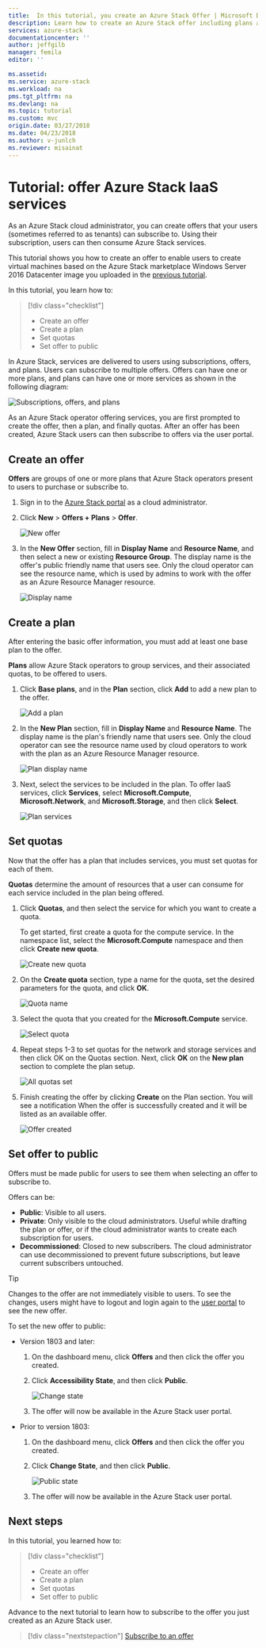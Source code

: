 ```yaml
---
title:  In this tutorial, you create an Azure Stack Offer | Microsoft Docs
description: Learn how to create an Azure Stack offer including plans and quotas. 
services: azure-stack
documentationcenter: ''
author: jeffgilb
manager: femila
editor: ''

ms.assetid: 
ms.service: azure-stack
ms.workload: na
pms.tgt_pltfrm: na
ms.devlang: na
ms.topic: tutorial
ms.custom: mvc
origin.date: 03/27/2018
ms.date: 04/23/2018
ms.author: v-junlch
ms.reviewer: misainat
---
```


# Tutorial: offer Azure Stack IaaS services
As an Azure Stack cloud administrator, you can create offers that your users (sometimes referred to as tenants) can subscribe to. Using their subscription, users can then consume Azure Stack services.

This tutorial shows you how to create an offer to enable users to create virtual machines based on the Azure Stack marketplace Windows Server 2016 Datacenter image you uploaded in the [previous tutorial](asdk-marketplace-item.md).

In this tutorial, you learn how to:

> [!div class="checklist"]
> * Create an offer
> * Create a plan
> * Set quotas
> * Set offer to public

In Azure Stack, services are delivered to users using subscriptions, offers, and plans. Users can subscribe to multiple offers. Offers can have one or more plans, and plans can have one or more services as shown in the following diagram:

![Subscriptions, offers, and plans](./media/asdk-offer-services/sop.png)

As an Azure Stack operator offering services, you are first prompted to create the offer, then a plan, and finally quotas. After an offer has been created, Azure Stack users can then subscribe to offers via the user portal.

## Create an offer
**Offers** are groups of one or more plans that Azure Stack operators present to users to purchase or subscribe to.

1. Sign in to the [Azure Stack portal](https://adminportal.local.azurestack.external) as a cloud administrator.

2. Click **New** > **Offers + Plans** > **Offer**.

   ![New offer](./media/asdk-offer-services/new-offer.png)

2. In the **New Offer** section, fill in **Display Name** and **Resource Name**, and then select a new or existing **Resource Group**. The display name is the offer's public friendly name that users see. Only the cloud operator can see the resource name, which is used by admins to work with the offer as an Azure Resource Manager resource.

   ![Display name](./media/asdk-offer-services/offer-display-name.png)


## Create a plan
After entering the basic offer information, you must add at least one base plan to the offer. 

**Plans** allow Azure Stack operators to group services, and their associated quotas, to be offered to users.

1. Click **Base plans**, and in the **Plan** section, click **Add** to add a new plan to the offer.

   ![Add a plan](./media/asdk-offer-services/new-plan.png)

2. In the **New Plan** section, fill in **Display Name** and **Resource Name**. The display name is the plan's friendly name that users see. Only the cloud operator can see the resource name used by cloud operators to work with the plan as an Azure Resource Manager resource.

   ![Plan display name](./media/asdk-offer-services/plan-display-name.png)

3. Next, select the services to be included in the plan. To offer IaaS services, click **Services**, select **Microsoft.Compute**, **Microsoft.Network**, and **Microsoft.Storage**, and then click **Select**.

   ![Plan services](./media/asdk-offer-services/select-services.png)


## Set quotas
Now that the offer has a plan that includes services, you must set quotas for each of them. 

**Quotas** determine the amount of resources that a user can consume for each service included in the plan being offered.

1. Click **Quotas**, and then select the service for which you want to create a quota. 

   To get started, first create a quota for the compute service. In the namespace list, select the **Microsoft.Compute** namespace and then click **Create new quota**.
   
   ![Create new quota](./media/asdk-offer-services/create-quota.png)

2. On the **Create quota** section, type a name for the quota, set the desired parameters for the quota, and click **OK**.

   ![Quota name](./media/asdk-offer-services/quota-properties.png)

3. Select the quota that you created for the **Microsoft.Compute** service.

   ![Select quota](./media/asdk-offer-services/set-quota.png)

4. Repeat steps 1-3 to set quotas for the network and storage services and then click OK on the Quotas section. Next, click **OK** on the **New plan** section to complete the plan setup. 

   ![All quotas set](./media/asdk-offer-services/all-quotas-set.png)

5. Finish creating the offer by clicking **Create** on the Plan section. You will see a notification When the offer is successfully created and it will be listed as an available offer.

   ![Offer created](./media/asdk-offer-services/offer-complete.png)

## Set offer to public
Offers must be made public for users to see them when selecting an offer to subscribe to. 

Offers can be:
- **Public**: Visible to all users.
- **Private**: Only visible to the cloud administrators. Useful while drafting the plan or offer, or if the cloud administrator wants to create each subscription for users.
- **Decommissioned**: Closed to new subscribers. The cloud administrator can use decommissioned to prevent future subscriptions, but leave current subscribers untouched.

> [!TIP]
> Changes to the offer are not immediately visible to users. To see the changes, users might have to logout and login again to the [user portal](https://portal.local.azurestack.external) to see the new offer.

To set the new offer to public: 
   - Version 1803 and later: 
     1. On the dashboard menu, click **Offers** and then click the offer you created.

     2. Click **Accessibility State**, and then click **Public**.

        ![Change state](./media/asdk-offer-services/change-state.png)

     3. The offer will now be available in the Azure Stack user portal.


   - Prior to version 1803:  
     1. On the dashboard menu, click **Offers** and then click the offer you created.

     2. Click **Change State**, and then click **Public**.

        ![Public state](./media/asdk-offer-services/set-public.png)

     3. The offer will now be available in the Azure Stack user portal.

## Next steps

In this tutorial, you learned how to:

> [!div class="checklist"]
> * Create an offer
> * Create a plan
> * Set quotas
> * Set offer to public

Advance to the next tutorial to learn how to subscribe to the offer you just created as an Azure Stack user.

> [!div class="nextstepaction"]
> [Subscribe to an offer](asdk-subscribe-services.md)

<!-- Update_Description: wording update -->